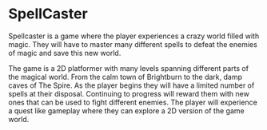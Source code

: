 # SpellCaster

Spellcaster is a game where the player experiences a crazy world filled with magic. 
They will have to master many different spells to defeat the enemies of magic and save this new world.

The game is a 2D platformer with many levels spanning different parts of the magical world. From the calm town of Brightburn to the dark, damp caves of The Spire.
As the player begins they will have a limited number of spells at their disposal. Continuing to progress will reward them with new ones that can be used to fight different enemies.
The player will experience a quest like gameplay where they can explore a 2D version of the game world.
